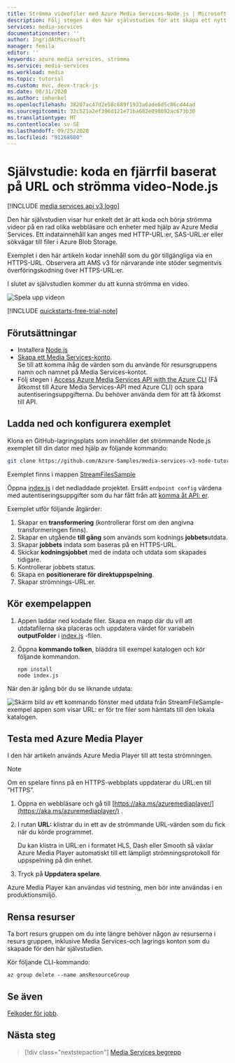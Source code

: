 ```yaml
---
title: Strömma videofiler med Azure Media Services-Node.js | Microsoft Docs
description: Följ stegen i den här självstudien för att skapa ett nytt Azure Media Services konto, koda en fil och strömma den till Azure Media Player.
services: media-services
documentationcenter: ''
author: IngridAtMicrosoft
manager: femila
editor: ''
keywords: azure media services, strömma
ms.service: media-services
ms.workload: media
ms.topic: tutorial
ms.custom: mvc, devx-track-js
ms.date: 08/31/2020
ms.author: inhenkel
ms.openlocfilehash: 38207ac47d2e58c689f1933a6ade6d5c86cd44ad
ms.sourcegitcommit: 32c521a2ef396d121e71ba682e098092ac673b30
ms.translationtype: MT
ms.contentlocale: sv-SE
ms.lasthandoff: 09/25/2020
ms.locfileid: "91268680"
---
```

# <a name="tutorial-encode-a-remote-file-based-on-url-and-stream-the-video---nodejs"></a>Självstudie: koda en fjärrfil baserat på URL och strömma video-Node.js

[!INCLUDE [media services api v3 logo](./includes/v3-hr.md)]

Den här självstudien visar hur enkelt det är att koda och börja strömma videor på en rad olika webbläsare och enheter med hjälp av Azure Media Services. Ett indatainnehåll kan anges med HTTP-URL:er, SAS-URL:er eller sökvägar till filer i Azure Blob Storage.

Exemplet i den här artikeln kodar innehåll som du gör tillgängliga via en HTTPS-URL. Observera att AMS v3 för närvarande inte stöder segmentvis överföringskodning över HTTPS-URL:er.

I slutet av självstudien kommer du att kunna strömma en video.  

![Spela upp videon](./media/stream-files-nodejs-quickstart/final-video.png)

[!INCLUDE [quickstarts-free-trial-note](../../../includes/quickstarts-free-trial-note.md)]

## <a name="prerequisites"></a>Förutsättningar

- Installera [Node.js](https://nodejs.org/en/download/)
- [Skapa ett Media Services-konto](./create-account-howto.md).<br/>Se till att komma ihåg de värden som du använde för resursgruppens namn och namnet på Media Services-kontot.
- Följ stegen i [Access Azure Media Services API with the Azure CLI](./access-api-howto.md) (Få åtkomst till Azure Media Services-API med Azure CLI) och spara autentiseringsuppgifterna. Du behöver använda dem för att få åtkomst till API.

## <a name="download-and-configure-the-sample"></a>Ladda ned och konfigurera exemplet

Klona en GitHub-lagringsplats som innehåller det strömmande Node.js exemplet till din dator med hjälp av följande kommando:  

 ```bash
 git clone https://github.com/Azure-Samples/media-services-v3-node-tutorials.git
 ```

Exemplet finns i mappen [StreamFilesSample](https://github.com/Azure-Samples/media-services-v3-node-tutorials/tree/master/AMSv3Samples/StreamFilesSample)

Öppna [index.js](https://github.com/Azure-Samples/media-services-v3-node-tutorials/blob/master/AMSv3Samples/StreamFilesSample/index.js#L25) i det nedladdade projektet. Ersätt `endpoint config` värdena med autentiseringsuppgifter som du har fått från att [komma åt API: er](./access-api-howto.md).

Exemplet utför följande åtgärder:

1. Skapar en **transformering** (kontrollerar först om den angivna transformeringen finns). 
2. Skapar en utgående **till gång** som används som kodnings **jobbets**utdata.
3. Skapar **jobbets** indata som baseras på en HTTPS-URL.
4. Skickar **kodningsjobbet** med de indata och utdata som skapades tidigare.
5. Kontrollerar jobbets status.
6. Skapa en **positionerare för direktuppspelning**.
7. Skapar strömnings-URL:er.

## <a name="run-the-sample-app"></a>Kör exempelappen

1. Appen laddar ned kodade filer. Skapa en mapp där du vill att utdatafilerna ska placeras och uppdatera värdet för variabeln **outputFolder** i [index.js](https://github.com/Azure-Samples/media-services-v3-node-tutorials/blob/master/AMSv3Samples/StreamFilesSample/index.js#L39) -filen.
1. Öppna **kommando tolken**, bläddra till exempel katalogen och kör följande kommandon.

    ```
    npm install 
    node index.js
    ```

När den är igång bör du se liknande utdata:

![Skärm bild av ett kommando fönster med utdata från StreamFileSample-exempel appen som visar URL: er för tre filer som hämtats till den lokala katalogen.](./media/stream-files-nodejs-quickstart/run.png)

## <a name="test-with-azure-media-player"></a>Testa med Azure Media Player

I den här artikeln används Azure Media Player till att testa strömningen. 

> [!NOTE]
> Om en spelare finns på en HTTPS-webbplats uppdaterar du URL:en till ”HTTPS”.

1. Öppna en webbläsare och gå till [https://aka.ms/azuremediaplayer/](https://aka.ms/azuremediaplayer/) .
2. I rutan **URL:** klistrar du in ett av de strömmande URL-värden som du fick när du körde programmet. 
 
     Du kan klistra in URL:en i formatet HLS, Dash eller Smooth så växlar Azure Media Player automatiskt till ett lämpligt strömningsprotokoll för uppspelning på din enhet.
3. Tryck på **Uppdatera spelare**.

Azure Media Player kan användas vid testning, men bör inte användas i en produktionsmiljö. 

## <a name="clean-up-resources"></a>Rensa resurser

Ta bort resurs gruppen om du inte längre behöver någon av resurserna i resurs gruppen, inklusive Media Services-och lagrings konton som du skapade för den här självstudien.

Kör följande CLI-kommando:

```azurecli
az group delete --name amsResourceGroup
```

## <a name="see-also"></a>Se även

[Felkoder för jobb](/rest/api/media/jobs/get#joberrorcode).

## <a name="next-steps"></a>Nästa steg

> [!div class="nextstepaction"]
> [Media Services begrepp](concepts-overview.md)
